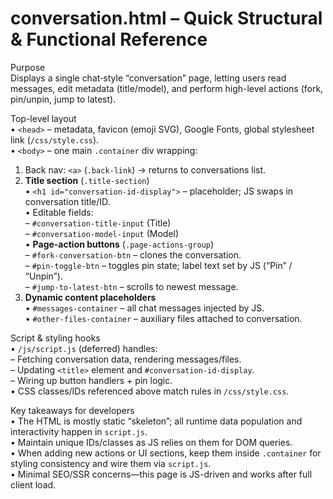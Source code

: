# conversation.html – Quick Structural & Functional Reference

Purpose  
Displays a single chat‐style “conversation” page, letting users read messages, edit metadata (title/model), and perform high-level actions (fork, pin/unpin, jump to latest).

Top-level layout  
• `<head>` – metadata, favicon (emoji SVG), Google Fonts, global stylesheet link (`/css/style.css`).  
• `<body>` – one main `.container` div wrapping:

  1. Back nav: `<a>` (`.back-link`) → returns to conversations list.  
  2. **Title section** (`.title-section`)  
     • `<h1 id="conversation-id-display">` – placeholder; JS swaps in conversation title/ID.  
     • Editable fields:  
       – `#conversation-title-input` (Title)  
       – `#conversation-model-input` (Model)  
     • **Page-action buttons** (`.page-actions-group`)  
       – `#fork-conversation-btn` – clones the conversation.  
       – `#pin-toggle-btn` – toggles pin state; label text set by JS (“Pin” / “Unpin”).  
       – `#jump-to-latest-btn` – scrolls to newest message.  
  3. **Dynamic content placeholders**  
     • `#messages-container` – all chat messages injected by JS.  
     • `#other-files-container` – auxiliary files attached to conversation.

Script & styling hooks  
• `/js/script.js` (deferred) handles:  
  – Fetching conversation data, rendering messages/files.  
  – Updating `<title>` element and `#conversation-id-display`.  
  – Wiring up button handlers + pin logic.  
• CSS classes/IDs referenced above match rules in `/css/style.css`.

Key takeaways for developers  
• The HTML is mostly static “skeleton”; all runtime data population and interactivity happen in `script.js`.  
• Maintain unique IDs/classes as JS relies on them for DOM queries.  
• When adding new actions or UI sections, keep them inside `.container` for styling consistency and wire them via `script.js`.  
• Minimal SEO/SSR concerns—this page is JS-driven and works after full client load.